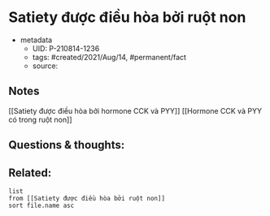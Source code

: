 ---
---

# Satiety được điều hòa bởi ruột non

- metadata
	- UID: P-210814-1236
	- tags: #created/2021/Aug/14, #permanent/fact 
	- source: 

## Notes
[[Satiety được điều hòa bởi hormone CCK và PYY]]
[[Hormone CCK và PYY có trong ruột non]]

## Questions & thoughts:

## Related:
```dataview
list
from [[Satiety được điều hòa bởi ruột non]]
sort file.name asc
```
